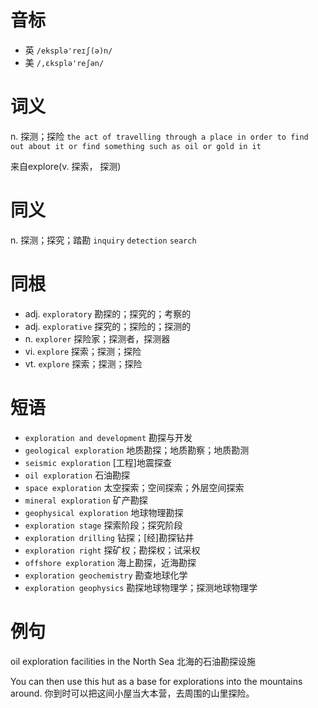 # 音标

- 英 `/eksplə'reɪʃ(ə)n/`
- 美 `/,ɛksplə'reʃən/`

# 词义

n. 探测；探险
`the act of travelling through a place in order to find out about it or find something such as oil or gold in it`



来自explore(v. 探索， 探测)

# 同义

n. 探测；探究；踏勘
`inquiry` `detection` `search`

# 同根

- adj. `exploratory` 勘探的；探究的；考察的
- adj. `explorative` 探究的；探险的；探测的
- n. `explorer` 探险家；探测者，探测器
- vi. `explore` 探索；探测；探险
- vt. `explore` 探索；探测；探险

# 短语

- `exploration and development` 勘探与开发
- `geological exploration` 地质勘探；地质勘察；地质勘测
- `seismic exploration` [工程]地震探查
- `oil exploration` 石油勘探
- `space exploration` 太空探索；空间探索；外层空间探索
- `mineral exploration` 矿产勘探
- `geophysical exploration` 地球物理勘探
- `exploration stage` 探索阶段；探究阶段
- `exploration drilling` 钻探；[经]勘探钻井
- `exploration right` 探矿权；勘探权；试采权
- `offshore exploration` 海上勘探，近海勘探
- `exploration geochemistry` 勘查地球化学
- `exploration geophysics` 勘探地球物理学；探测地球物理学

# 例句

oil exploration facilities in the North Sea
北海的石油勘探设施

You can then use this hut as a base for explorations into the mountains around.
你到时可以把这间小屋当大本营，去周围的山里探险。


